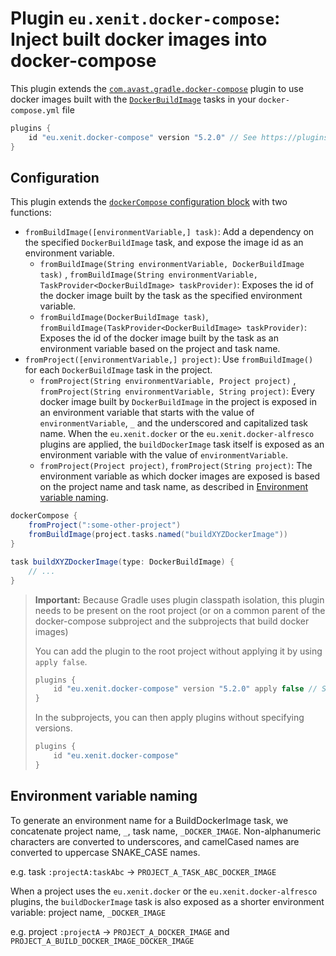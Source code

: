 # Plugin `eu.xenit.docker-compose`: Inject built docker images into docker-compose

This plugin extends the [`com.avast.gradle.docker-compose`](https://github.com/avast/gradle-docker-compose-plugin) plugin
to use docker images built with the [`DockerBuildImage`](https://bmuschko.github.io/gradle-docker-plugin/api/com/bmuschko/gradle/docker/tasks/image/DockerBuildImage.html) tasks in your `docker-compose.yml` file

```groovy
plugins {
    id "eu.xenit.docker-compose" version "5.2.0" // See https://plugins.gradle.org/plugin/eu.xenit.docker-compose for the latest version
}
```

## Configuration

This plugin extends the [`dockerCompose` configuration block](https://github.com/avast/gradle-docker-compose-plugin#usage) with two functions:

* `fromBuildImage([environmentVariable,] task)`: Add a dependency on the specified `DockerBuildImage` task, and expose
  the image id as an environment variable.
    * `fromBuildImage(String environmentVariable, DockerBuildImage task)`
      , `fromBuildImage(String environmentVariable, TaskProvider<DockerBuildImage> taskProvider)`: Exposes the id of the
      docker image built by the task as the specified environment variable.
    * `fromBuildImage(DockerBuildImage task)`, `fromBuildImage(TaskProvider<DockerBuildImage> taskProvider)`: Exposes
      the id of the docker image built by the task as an environment variable based on the project and task name.
* `fromProject([environmentVariable,] project)`: Use `fromBuildImage()` for each `DockerBuildImage` task in the project.
    * `fromProject(String environmentVariable, Project project)`
      , `fromProject(String environmentVariable, String project)`: Every docker image built by `DockerBuildImage` in the
      project is exposed in an environment variable that starts with the value of `environmentVariable`, `_` and the
      underscored and capitalized task name. When the `eu.xenit.docker` or the `eu.xenit.docker-alfresco` plugins are
      applied, the `buildDockerImage` task itself is exposed as an environment variable with the value
      of `environmentVariable`.
    * `fromProject(Project project)`, `fromProject(String project)`: The environment variable as which docker images are
      exposed is based on the project name and task name, as described
      in [Environment variable naming](#environment-variable-naming).

```groovy
dockerCompose {
    fromProject(":some-other-project")
    fromBuildImage(project.tasks.named("buildXYZDockerImage"))
}

task buildXYZDockerImage(type: DockerBuildImage) {
    // ...
}
```

> **Important:** Because Gradle uses plugin classpath isolation, this plugin needs to be present on the root project
> (or on a common parent of the docker-compose subproject and the subprojects that build docker images)
>
> You can add the plugin to the root project without applying it by using `apply false`.
>
> ```groovy
> plugins {
>     id "eu.xenit.docker-compose" version "5.2.0" apply false // See https://plugins.gradle.org/plugin/eu.xenit.docker-compose for the latest version
> }
> ```
>
> In the subprojects, you can then apply plugins without specifying versions.
>
> ```groovy
> plugins {
>     id "eu.xenit.docker-compose"
> }
> ```

## Environment variable naming

To generate an environment name for a BuildDockerImage task, we concatenate project name, `_`, task name, `_DOCKER_IMAGE`.
Non-alphanumeric characters are converted to underscores, and camelCased names are converted to uppercase SNAKE_CASE names.

e.g. task `:projectA:taskAbc` -> `PROJECT_A_TASK_ABC_DOCKER_IMAGE`

When a project uses the `eu.xenit.docker` or the `eu.xenit.docker-alfresco` plugins, the `buildDockerImage` task is also exposed as a shorter environment variable: project name, `_DOCKER_IMAGE`

e.g. project `:projectA` -> `PROJECT_A_DOCKER_IMAGE` and `PROJECT_A_BUILD_DOCKER_IMAGE_DOCKER_IMAGE`
